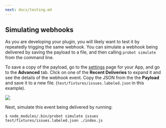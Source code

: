 ```yaml
---
next: docs/testing.md
---
```


## Simulating webhooks

As you are developing your plugin, you will likely want to test it by repeatedly trigging the same webhook. You can simulate a webhook being delivered by saving the payload to a file, and then calling `probot simulate` from the command line.

To save a copy of the payload, go to the  [settings](https://github.com/settings/apps) page for your App, and go to the **Advanced** tab. Click on one of the **Recent Deliveries** to expand it and see the details of the webhook event. Copy the JSON from the the **Payload** and save it to a new file. (`test/fixtures/issues.labeled.json` in this example).

![](https://user-images.githubusercontent.com/173/28491924-e03e91f2-6ebe-11e7-9570-6d48da68c6ca.png)

Next, simulate this event being delivered by running:

```
$ node_modules/.bin/probot simulate issues test/fixtures/issues.labeled.json ./index.js
```
